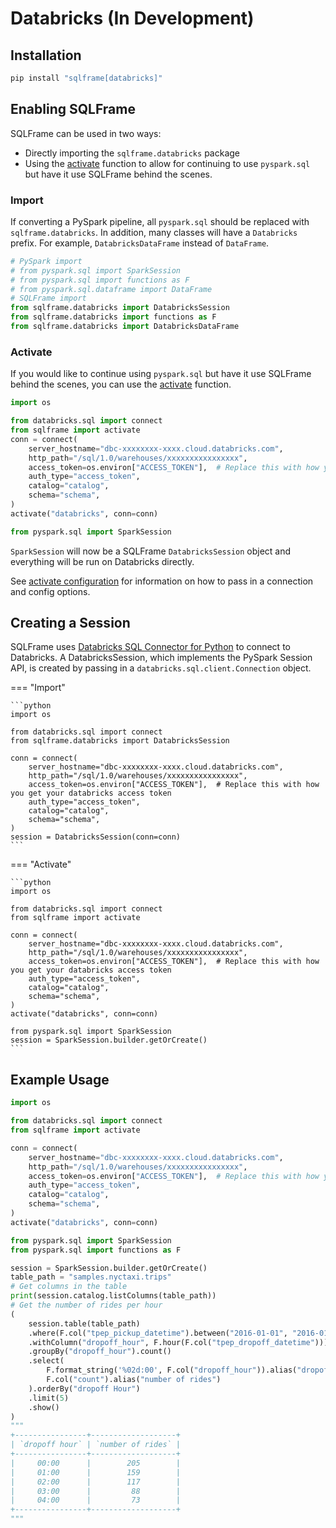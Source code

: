 # Databricks (In Development)

## Installation

```bash
pip install "sqlframe[databricks]"
```

## Enabling SQLFrame

SQLFrame can be used in two ways:

* Directly importing the `sqlframe.databricks` package 
* Using the [activate](./configuration.md#activating-sqlframe) function to allow for continuing to use `pyspark.sql` but have it use SQLFrame behind the scenes.

### Import

If converting a PySpark pipeline, all `pyspark.sql` should be replaced with `sqlframe.databricks`.
In addition, many classes will have a `Databricks` prefix. 
For example, `DatabricksDataFrame` instead of `DataFrame`.


```python
# PySpark import
# from pyspark.sql import SparkSession
# from pyspark.sql import functions as F
# from pyspark.sql.dataframe import DataFrame
# SQLFrame import
from sqlframe.databricks import DatabricksSession
from sqlframe.databricks import functions as F
from sqlframe.databricks import DatabricksDataFrame
```

### Activate

If you would like to continue using `pyspark.sql` but have it use SQLFrame behind the scenes, you can use the [activate](./configuration.md#activating-sqlframe) function.

```python
import os

from databricks.sql import connect
from sqlframe import activate
conn = connect(
    server_hostname="dbc-xxxxxxxx-xxxx.cloud.databricks.com",
    http_path="/sql/1.0/warehouses/xxxxxxxxxxxxxxxx",
    access_token=os.environ["ACCESS_TOKEN"],  # Replace this with how you get your databricks access token
    auth_type="access_token",
    catalog="catalog",
    schema="schema",
)
activate("databricks", conn=conn)

from pyspark.sql import SparkSession
```

`SparkSession` will now be a SQLFrame `DatabricksSession` object and everything will be run on Databricks directly.

See [activate configuration](./configuration.md#activating-sqlframe) for information on how to pass in a connection and config options.

## Creating a Session

SQLFrame uses [Databricks SQL Connector for Python](https://github.com/databricks/databricks-sql-python) to connect to Databricks. 
A DatabricksSession, which implements the PySpark Session API, is created by passing in a `databricks.sql.client.Connection` object.

=== "Import"

    ```python
    import os
   
    from databricks.sql import connect
    from sqlframe.databricks import DatabricksSession
    
    conn = connect(
        server_hostname="dbc-xxxxxxxx-xxxx.cloud.databricks.com",
        http_path="/sql/1.0/warehouses/xxxxxxxxxxxxxxxx",
        access_token=os.environ["ACCESS_TOKEN"],  # Replace this with how you get your databricks access token
        auth_type="access_token",
        catalog="catalog",
        schema="schema",
    )
    session = DatabricksSession(conn=conn)
    ```

=== "Activate"

    ```python
    import os

    from databricks.sql import connect
    from sqlframe import activate

    conn = connect(
        server_hostname="dbc-xxxxxxxx-xxxx.cloud.databricks.com",
        http_path="/sql/1.0/warehouses/xxxxxxxxxxxxxxxx",
        access_token=os.environ["ACCESS_TOKEN"],  # Replace this with how you get your databricks access token
        auth_type="access_token",
        catalog="catalog",
        schema="schema",
    )
    activate("databricks", conn=conn)

    from pyspark.sql import SparkSession
    session = SparkSession.builder.getOrCreate()
    ```

## Example Usage

```python
import os

from databricks.sql import connect
from sqlframe import activate

conn = connect(
    server_hostname="dbc-xxxxxxxx-xxxx.cloud.databricks.com",
    http_path="/sql/1.0/warehouses/xxxxxxxxxxxxxxxx",
    access_token=os.environ["ACCESS_TOKEN"],  # Replace this with how you get your databricks access token
    auth_type="access_token",
    catalog="catalog",
    schema="schema",
)
activate("databricks", conn=conn)

from pyspark.sql import SparkSession
from pyspark.sql import functions as F

session = SparkSession.builder.getOrCreate()
table_path = "samples.nyctaxi.trips"
# Get columns in the table
print(session.catalog.listColumns(table_path))
# Get the number of rides per hour
(
    session.table(table_path)
    .where(F.col("tpep_pickup_datetime").between("2016-01-01", "2016-01-16"))
    .withColumn("dropoff_hour", F.hour(F.col("tpep_dropoff_datetime")))
    .groupBy("dropoff_hour").count()
    .select(
        F.format_string('%02d:00', F.col("dropoff_hour")).alias("dropoff Hour"),
        F.col("count").alias("number of rides")
    ).orderBy("dropoff Hour")
    .limit(5)
    .show()
)
"""
+----------------+-------------------+
| `dropoff hour` | `number of rides` |
+----------------+-------------------+
|     00:00      |        205        |
|     01:00      |        159        |
|     02:00      |        117        |
|     03:00      |         88        |
|     04:00      |         73        |
+----------------+-------------------+
"""
```
